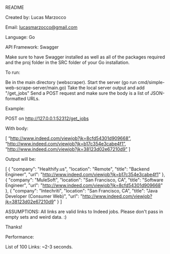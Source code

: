 README

Created by: Lucas Marzocco

Email: lucasmarzocco@gmail.com

Language: Go

API Framework: Swagger

Make sure to have Swagger installed as well as all of the packages required and the proj folder in the SRC folder of your Go installation.

To run:

Be in the main directory (webscraper).
Start the server (go run cmd/simple-web-scrape-server/main.go)
Take the local server output and add "/get_jobs"
Send a POST request and make sure the body is a list of JSON-formatted URLs.

Example:

POST on http://127.0.0.1:52312/get_jobs

With body:

[
“http://www.indeed.com/viewjob?jk=8cfd54301d909668”,
“http://www.indeed.com/viewjob?jk=b17c354e3cabe4f1”,
“http://www.indeed.com/viewjob?jk=38123d02e67210d9”
]

Output will be:

[
    {
        "company": "Healthify.us",
        "location": "Remote",
        "title": "Backend Engineer",
        "url": "http://www.indeed.com/viewjob?jk=b17c354e3cabe4f1"
    },
    {
        "company": "MuleSoft",
        "location": "San Francisco, CA",
        "title": "Software Engineer",
        "url": "http://www.indeed.com/viewjob?jk=8cfd54301d909668"
    },
    {
        "company": "Intechriti",
        "location": "San Francisco, CA",
        "title": "Java Developer (Consumer Web)",
        "url": "http://www.indeed.com/viewjob?jk=38123d02e67210d9"
    }
]

ASSUMPTIONS: All links are valid links to Indeed jobs. Please don't pass in empty sets and weird data. :) 

Thanks!

Performance:

List of 100 Links: ~2-3 seconds.
